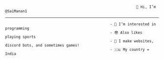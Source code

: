                                                                 👋 Hi, I’m @SaiManan1

  ------------------------------------------------------------------------------------------------------------------------------------------------------------------
                                                                  
                                                    - 👀 I’m interested in programming
                                                    - 😎 Also likes playing sports
                                                    - 🌱 I make websites, discord bots, and sometimes games!
                                                    - 🇮🇳 My country = India
 






<!---
SaiManan1/SaiManan1 is a ✨ special ✨ repository because its `README.md` (this file) appears on your GitHub profile.
You can click the Preview link to take a look at your changes.
--->
